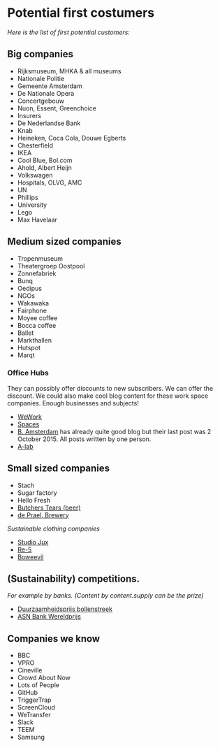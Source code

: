 # Potential first costumers
​*Here is the list of first potential customers:*

## Big companies

* Rijksmuseum, MHKA & all museums
* Nationale Politie
* Gemeente Amsterdam
* De Nationale Opera
* Concertgebouw
* Nuon, Essent, Greenchoice
* Insurers
* De Nederlandse Bank
* Knab
* Heineken, Coca Cola, Douwe Egberts
* Chesterfield
* IKEA
* Cool Blue, Bol.com
* Ahold, Albert Heijn
* Volkswagen
* Hospitals, OLVG, AMC
* UN
* Phillips
* University
* Lego
* Max Havelaar

## Medium sized companies

* Tropenmuseum
* Theatergroep Oostpool
* Zonnefabriek
* Bunq
* Oedipus
* NGOs
* Wakawaka
* Fairphone
* Moyee coffee
* Bocca coffee
* Ballet
* Markthallen
* Hutspot
* Marqt

### Office Hubs

They can possibly offer discounts to new subscribers. We can offer the discount. We could also make cool blog content for these work space companies. Enough businesses and subjects!

* [WeWork](https://www.wework.com/)
* [Spaces](http://www.spacesworks.com/products-services/memberships/)
* [B. Amsterdam](http://www.b.amsterdam/blog/) has already quite good blog but their last post was 2 October 2015. All posts written by one person.
* [A-lab](http://www.a-lab.nl/)

## Small sized companies

* Stach
* Sugar factory
* Hello Fresh
* [Butchers Tears (beer)](http://butchers-tears.com/)
* [de Prael, Brewery](http://deprael.nl/)

*Sustainable clothing companies*

* [Studio Jux](http://www.studiojux.com/)
* [Re-5](http://www.re-5.nl/)
* [Boweevil](http://www.boweevil.nl/nl/)


## (Sustainability) competitions.

*For example by banks. (Content by content.supply can be the prize)*

* [Duurzaamheidsprijs bollenstreek](http://www.duurzaamheidsprijsbollenstreek.nl/)
* [ASN Bank Wereldprijs](https://www.voordewereldvanmorgen.nl/wereldprijs)

## Companies we know​

* BBC
* VPRO
* Cineville
* Crowd About Now
* Lots of People
* GitHub
* TriggerTrap
* ScreenCloud
* WeTransfer
* Slack
* TEEM
* Samsung
